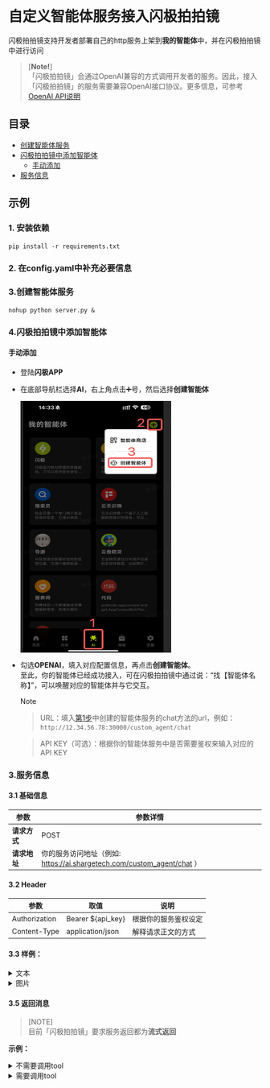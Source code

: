 # 自定义智能体服务接入闪极拍拍镜<br>
闪极拍拍镜支持开发者部署自己的http服务上架到**我的智能体**中，并在闪极拍拍镜中进行访问

>[**Note!**]<br>
> 「闪极拍拍镜」会通过OpenAI兼容的方式调用开发者的服务。因此，接入「闪极拍拍镜」的服务需要兼容OpenAI接口协议。更多信息，可参考[OpenAI API说明](https://platform.openai.com/docs/guides/text-generation)

## 目录
- [创建智能体服务](#1创建智能体服务)
- [闪极拍拍镜中添加智能体](#2闪极拍拍镜中添加智能体)
  - [手动添加](#手动添加)  
- [服务信息](#3服务信息)

## 示例

### 1. 安装依赖
```pip install -r requirements.txt```

### 2. 在config.yaml中补充必要信息


### 3.创建智能体服务
```shell
nohup python server.py &
```
    
### 4.闪极拍拍镜中添加智能体
  
#### 手动添加
- 登陆**闪极APP**
- 在底部导航栏选择**AI**，右上角点击➕号，然后选择**创建智能体**
    
    <img src="../../../imgs/create_agent_sharge.png" width = "300" height = "500" alt="img" align=center />
    
- 勾选**OPENAI**，填入对应配置信息，再点击**创建智能体**。<br> 至此，你的智能体已经成功接入，可在闪极拍拍镜中通过说：“找【智能体名称】”，可以唤醒对应的智能体并与它交互。
  
  > [!Note]
  
  > URL：填入[第1步](#1创建智能体服务)中创建的智能体服务的chat方法的url，例如：```http://12.34.56.78:30000/custom_agent/chat```
  
  > API KEY（可选）：根据你的智能体服务中是否需要鉴权来输入对应的API KEY
  
### 3.服务信息
#### 3.1 基础信息
   
| 参数 | 参数详情 |
| --- | --- |
| **请求方式** | POST 
| **请求地址** | 你的服务访问地址（例如: https://ai.shargetech.com/custom_agent/chat ）

#### 3.2 Header

| 参数 | 取值                | 说明 |
| --- |-------------------| --- |
| Authorization | Bearer ${api_key} | 根据你的服务鉴权设定
| Content-Type | application/json  | 解释请求正文的方式

#### 3.3 样例：

<details>
<summary>文本</summary>

- curl
```shell
curl ${your service url} \
  -H "Content-Type: application/json" \
  -H "Authorization: Bearer ${API_KEY}" \
  -d '{
    "model": "<yuntianshiren>",
    "messages": [
        {
        "role": "user",
        "content": "看看眼前这个人是不是犯人"
        }
    ],
    "tools": [
        {
            "type": "function",
            "function": {
                "name": "take_a_photo",
                "description": "拍照，当回答问题需要视觉信息的时候，需要调用该函数",
                "parameters": {}
            }
        }
    ],
    "max_tokens": 300,
    "temperature": 0.5,
    "stream": true
  }'
```

- python

```python
import requests

# 替换为你的服务地址和 API 密钥
service_url = "https://your-service-url.com"
api_key = "你的API_KEY"

# 构建请求数据
payload = {
    "model": "<yuntianshiren>",
    "messages": [
        {
            "role": "user",
            "content": "看看眼前这个人是不是犯人"
        }
    ],
    "tools": [
        {
            "type": "function",
            "function": {
                "name": "take_a_photo",
                "description": "拍照，当回答问题需要视觉信息的时候，需要调用该函数",
                "parameters": {}
            }
        }
    ],
    "max_tokens": 300,
    "temperature": 0.5,
    "stream": True
}

# 设置请求头
headers = {
    "Content-Type": "application/json",
    "Authorization": f"Bearer {api_key}"
}

# 发送请求
response = requests.post(service_url, json=payload, headers=headers)

# 输出响应
print("Status Code:", response.status_code)
print("Response Body:", response.json())
```

</details>

<details>
<summary>图片</summary>

- curl
```shell
curl ${your service url} \
  -H "Content-Type: application/json" \
  -H "Authorization: Bearer $API_KEY" \
  -d '{
    "model": "<yuntianshiren>",
    "messages": [
      {
        "role": "user",
        "content": [
          {
            "type": "text",
            "text": ""
          },
          {
            "type": "image_url",
            "image_url": {
              "url": "https://upload.wikimedia.org/wikipedia/commons/thumb/d/dd/Gfp-wisconsin-madison-the-nature-boardwalk.jpg/2560px-Gfp-wisconsin-madison-the-nature-boardwalk.jpg"
            }
          }
        ]
      }
    ],
    "tools": [
        {
            "type": "function",
            "function": {
                "name": "take_a_photo",
                "description": "拍照，当回答问题需要视觉信息的时候，需要调用该函数",
                "parameters": {}
            }
        }
    ],
    "max_tokens": 300,
    "temperature": 0.5,
    "stream": true
  }'
```

- python

```python
import requests

# 替换为你的服务地址和 API 密钥
service_url = "https://your-service-url.com"
api_key = "你的API_KEY"

# 构建请求数据
payload = {
    "model": "<yuntianshiren>",
    "messages": [
        {
            "role": "user",
            "content": [
                {
                    "type": "text",
                    "text": ""
                },
                {
                    "type": "image_url",
                    "image_url": {
                        "url": "https://upload.wikimedia.org/wikipedia/commons/thumb/d/dd/Gfp-wisconsin-madison-the-nature-boardwalk.jpg/2560px-Gfp-wisconsin-madison-the-nature-boardwalk.jpg"
                    }
                }
            ]
        }
    ],
    "tools": [
        {
            "type": "function",
            "function": {
                "name": "take_a_photo",
                "description": "拍照，当回答问题需要视觉信息的时候，需要调用该函数",
                "parameters": {}
            }
        }
    ],
    "max_tokens": 300,
    "temperature": 0.5,
    "stream": True
}

# 设置请求头
headers = {
    "Content-Type": "application/json",
    "Authorization": f"Bearer {api_key}"
}

# 发送请求
response = requests.post(service_url, json=payload, headers=headers, stream=True)

# 读取响应
if response.status_code == 200:
    print("Streamed Response:")
    for chunk in response.iter_lines(decode_unicode=True):
        if chunk:
            print(chunk)
else:
    print("Error:", response.status_code)
    print("Response:", response.text)
```

</details>


#### 3.5 返回消息
> [NOTE]<br>
> 目前「闪极拍拍镜」要求服务返回都为**流式返回**

**示例：**

<details>
<summary>不需要调用tool</summary>

```
'data:{
  "id":"chatcmpl-123",
  "object":"chat.completion.chunk",
  "created":1694268190,
  "model":"<yuntianshiren>", 
  "system_fingerprint": "fp_44709d6fcb", 
  "choices":[
    {
      "index":0,
      "delta":{
        "role":"assistant",
        "content":"这张图片是一个人"
      },
      "logprobs":null,
      "finish_reason": null
        }
    ]
}'

```
</details>

<details>
<summary>需要调用tool</summary>

```
'data:{
    "id":"chatcmpl-123",
    "object":"chat.completion.chunk",
    "created":1694268190,
    "model":"<yuntianshiren>", 
    "system_fingerprint": "fp_44709d6fcb", 
    "choices":[
        {
            "index":0,
            "delta":{
                "role":"assistant",
                "content": null,
                "tool_calls": [
                    {
                        "id": "12312",
                        "type": "function",
                        "index": 0,
                        "function": {
                            "name": "take_a_photo",
                            "parameters": "{}"
                        }
                    }
                ]
            },
            "logprobs":null,
            "finish_reason": "tool_calls"
        }
    ]
}'

```
</details>

